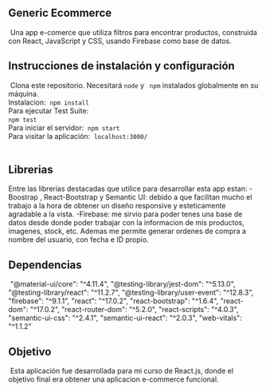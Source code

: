 ## Generic Ecommerce
​
Una app e-comerce que utiliza filtros para encontrar productos, construida con React, JavaScript y CSS, usando Firebase como base de datos.
​
​
## Instrucciones de instalación y configuración
​
Clona este repositorio. Necesitará `node` y ` npm` instalados globalmente en su máquina.  
​
Instalacion:
​
`npm install`  
​
Para ejecutar Test Suite:  
​
`npm test`  
​
Para iniciar el servidor:
​
`npm start`  
​
Para visitar la aplicación:
​
`localhost:3000/`  
​
​
## Librerias
Entre las librerias destacadas que utilice para desarrollar esta app estan:
-Boostrap , React-Bootstrap y Semantic UI: debido a que facilitan mucho el trabajo a la hora de obtener un diseño responsive y esteticamente agradable a la vista.
-Firebase: me sirvio para poder tenes una base de datos desde donde poder trabajar con la informacion de mis productos, imagenes, stock, etc. Ademas me permite generar ordenes de compra a nombre del usuario, con fecha e ID propio.
​
## Dependencias
​
		"@material-ui/core": "^4.11.4",
		"@testing-library/jest-dom": "^5.13.0",
		"@testing-library/react": "^11.2.7",
		"@testing-library/user-event": "^12.8.3",
		"firebase": "^9.1.1",
		"react": "^17.0.2",
		"react-bootstrap": "^1.6.4",
		"react-dom": "^17.0.2",
		"react-router-dom": "^5.2.0",
		"react-scripts": "^4.0.3",
		"semantic-ui-css": "^2.4.1",
		"semantic-ui-react": "^2.0.3",
		"web-vitals": "^1.1.2"
​
​
## Objetivo
​
  Esta aplicación fue desarrollada para mi curso de React.js, donde el objetivo final era obtener una aplicacion e-commerce funcional.
